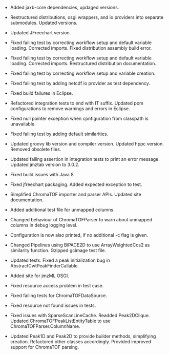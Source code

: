 - Added jaxb-core dependencies, updaged versions.

- Restructured distributions, osgi wrappers, and io providers into separate submodules. Updated versions.

- Updated JFreechart version.

- Fixed failing test by correcting workflow setup and default variable loading. Corrected imports. Fixed distribution assembly build error.

- Fixed failing test by correcting workflow setup and default variable loading. Corrected imports. Restructured distribution documentation.

- Fixed failing test by correcting workflow setup and variable creation.

- Fixed failing test by adding netcdf io provider as test dependency.

- Fixed build failures in Eclipse.

- Refactored integration tests to end with IT suffix. Updated pom configurations to remove warnings and errors in Eclipse.

- Fixed null pointer exception when cpnfiguration from classpath is unavailable.

- Fixed failing test by adding default similarities.

- Updated groovy lib version and compiler version. Updated hppc version. Removed obsolete files.

- Updated failing assertion in integration tests to print an error message. Updated jmztab version to 3.0.2.

- Fixed build issues with Java 8

- Fixed jfreechart packaging. Added expected exception to test.

- Simplified ChromaTOF importer and parser APIs. Updated site documentation.

- Added additional test file for unmapped columns.

- Changed behaviour of ChromaTOFParser to warn about unmapped columns in debug logging level.

- Configuration is now also printed, if no additional -c flag is given.

- Changed Pipelines using BiPACE2D to use ArrayWeightedCos2 as similarity function. Gzipped gcimage test file.

- Updated tests. Fixed a peak initialization bug in AbstractCwtPeakFinderCallable.

- Added site for jmzML OSGI.

- Fixed resource access problem in test case.

- Fixed failing tests for ChromaTOFDataSource.

- Fixed resource not found issues in tests.

- Fixed issues with SparseScanLineCache. Readded Peak2DClique. Updated ChromaTOFPeakListEntityTable to use ChromaTOFParser.ColumnName.

- Updated Peak1D and Peak2D to provide builder methods, simplifying creation. Refactored other classes accordingly. Provided improved support for ChromaTOF parsing.
